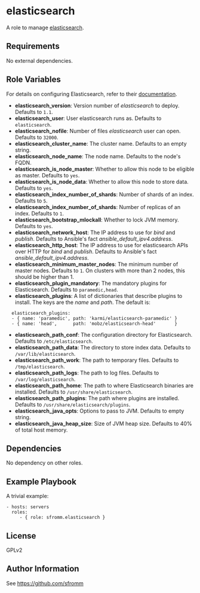 elasticsearch
=============

A role to manage [elasticsearch](https://www.elastic.co/).

Requirements
------------

No external dependencies.

Role Variables
--------------

For details on configuring Elasticsearch, refer to their
[documentation](http://www.elastic.co/guide/en/elasticsearch/reference/current/index.html).

- **elasticsearch_version**: Version number of *elasticsearch* to
  deploy.  Defaults to `1.1`.
- **elasticsearch_user**: User elasticsearch runs as.  Defaults to `elasticsearch`.
- **elasticsearch_nofile**: Number of files *elasticsearch* user can
  open.  Defaults to `32000`.
- **elasticsearch_cluster_name**: The cluster name.  Defaults to an
  empty string.
- **elasticsearch_node_name**: The node name.  Defaults to the node's FQDN.
- **elasticsearch_is_node_master**: Whether to allow this node to be
  eligible as master.  Defaults to `yes`.
- **elasticsearch_is_node_data**: Whether to allow this node to store
  data.  Defaults to `yes`.
- **elasticsearch_index_number_of_shards**: Number of shards of an
  index.  Defaults to `5`.
- **elasticsearch_index_number_of_shards**: Number of replicas of an
  index.  Defaults to `1`.
- **elasticsearch_bootstrap_mlockall**:  Whether to lock JVM memory.
  Defaults to `yes`.
- **elasticsearch_network_host**: The IP address to use for *bind* and
  *publish*.  Defaults to Ansible's fact *ansible_default_ipv4.address*.
- **elasticsearch_http_host**: The IP address to use for elasticsearch
  APIs over HTTP for *bind* and *publish*.  Defaults to Ansible's fact
  *ansible_default_ipv4.address*.
- **elasticsearch_minimum_master_nodes**:  The minimum number of master
  nodes.  Defaults to `1`.  On clusters with more than 2 nodes, this
  should be higher than 1.
- **elasticsearch_plugin_mandatory**: The mandatory plugins for
  Elasticsearch.  Defaults to `paramedic,head`.
- **elasticsearch_plugins**:  A list of dictionaries that describe
  plugins to install.  The keys are the *name* and *path*.  The default
  is:
```
  elasticsearch_plugins:
  - { name: 'paramedic', path: 'karmi/elasticsearch-paramedic' }
  - { name: 'head',      path: 'mobz/elasticsearch-head'       }
```
- **elasticsearch_path_conf**: The configuration directory for
  Elasticsearch.  Defaults to `/etc/elasticsearch`.
- **elasticsearch_path_data**: The directory to store index data.
  Defaults to `/var/lib/elasticsearch`.
- **elasticsearch_path_work**: The path to temporary files.  Defaults to `/tmp/elasticsearch`.
- **elasticsearch_path_logs**: The path to log files.  Defaults to `/var/log/elasticsearch`.
- **elasticsearch_path_home**: The path to where Elasticsearch binaries
  are installed.  Defaults to `/usr/share/elasticsearch`.
- **elasticsearch_path_plugins**: The path where plugins are installed.
  Defaults to `/usr/share/elasticsearch/plugins`.
- **elasticsearch_java_opts**: Options to pass to JVM.  Defaults to
  empty string.
- **elasticsearch_java_heap_size**: Size of JVM heap size.  Defaults to
  40% of total host memory.

Dependencies
------------

No dependency on other roles.

Example Playbook
----------------

A trivial example:

    - hosts: servers
      roles:
         - { role: sfromm.elasticsearch }

License
-------

GPLv2

Author Information
------------------

See https://github.com/sfromm
